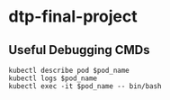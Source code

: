 # dtp-final-project


## Useful Debugging CMDs
```shell
kubectl describe pod $pod_name
kubectl logs $pod_name
kubectl exec -it $pod_name -- bin/bash
```
